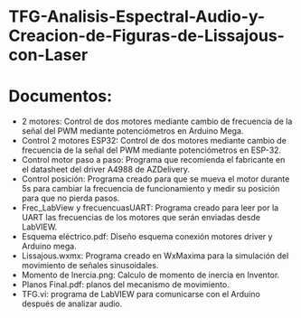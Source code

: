 # TFG-Analisis-Espectral-Audio-y-Creacion-de-Figuras-de-Lissajous-con-Laser
# Documentos:
- 2 motores: Control de dos motores mediante cambio de frecuencia de la señal del PWM mediante potenciómetros en Arduino Mega.
- Control 2 motores ESP32: Control de dos motores mediante cambio de frecuencia de la señal del PWM mediante potenciómetros en ESP-32.
- Control motor paso a paso: Programa que recomienda el fabricante en el datasheet del driver A4988 de AZDelivery.
- Control posición: Programa creado para que se mueva el motor durante 5s para cambiar la frecuencia de funcionamiento y medir su posición para que no pierda pasos.
- Frec\_LabView y frecuencuasUART: Programa creado para leer por la UART las frecuencias de los motores que serán enviadas desde LabVIEW.
- Esquema eléctrico.pdf: Diseño esquema conexión motores driver y Arduino mega.
- Lissajous.wxmx: Programa creado en WxMaxima para la simulación del movimiento de señales sinusoidales.
- Momento de Inercia.png: Calculo de momento de inercia en Inventor.
- Planos Final.pdf: planos del mecanismo de movimiento.
- TFG.vi: programa de LabVIEW para comunicarse con el Arduino después de analizar audio.

